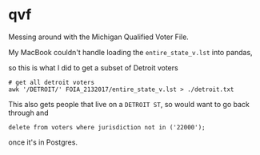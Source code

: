 # qvf

Messing around with the Michigan Qualified Voter File.

My MacBook couldn't handle loading the `entire_state_v.lst` into pandas,

so this is what I did to get a subset of Detroit voters

```
# get all detroit voters
awk '/DETROIT/' FOIA_2132017/entire_state_v.lst > ./detroit.txt
```

This also gets people that live on a `DETROIT ST`, so would want to go back through and

`delete from voters where jurisdiction not in ('22000');`

once it's in Postgres.
